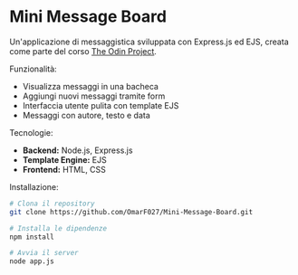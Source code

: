 # Mini Message Board

Un'applicazione di messaggistica sviluppata con Express.js ed EJS, creata come parte del corso [The Odin Project](https://www.theodinproject.com/).

Funzionalità:

- Visualizza messaggi in una bacheca
- Aggiungi nuovi messaggi tramite form
- Interfaccia utente pulita con template EJS
- Messaggi con autore, testo e data

Tecnologie:

- **Backend:** Node.js, Express.js
- **Template Engine:** EJS
- **Frontend:** HTML, CSS

Installazione:

```bash
# Clona il repository
git clone https://github.com/OmarF027/Mini-Message-Board.git

# Installa le dipendenze
npm install

# Avvia il server
node app.js
